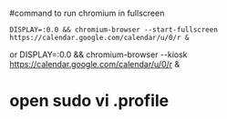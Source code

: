 #command to run chromium in fullscreen
```
DISPLAY=:0.0 && chromium-browser --start-fullscreen https://calendar.google.com/calendar/u/0/r &
```
or
DISPLAY=:0.0 && chromium-browser --kiosk https://calendar.google.com/calendar/u/0/r &
# open sudo vi .profile
